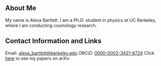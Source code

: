 ## About Me
My name is Alexa Bartlett. I am a Ph.D. student in physics at UC Berkeley, where I am conducting cosmology research.

## Contact Information and Links
Email: [alexa_bartlett@berkeley.edu](alexa_bartlett@berkeley.edu)
ORCiD: [0000-0002-3421-8724](https://orcid.org/0000-0002-3421-8724)
Click [here](https://arxiv.org/search/?query=Alexa+Bartlett&searchtype=all) to see my papers on arXiv
